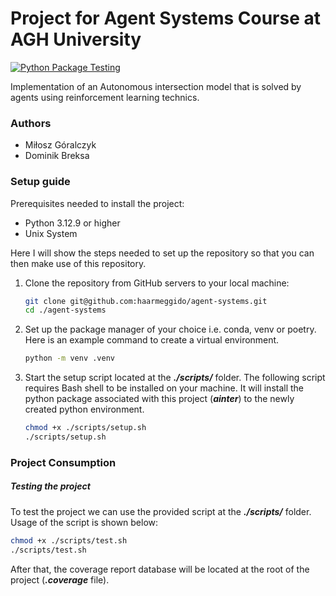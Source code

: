 # Project for Agent Systems Course at AGH University

[![Python Package Testing](https://github.com/haarmeggido/agent-systems/actions/workflows/python-package-test.yml/badge.svg)](https://github.com/haarmeggido/agent-systems/actions/workflows/python-package-test.yml)

Implementation of an Autonomous intersection model that is solved by agents using reinforcement learning technics.

### Authors

- Miłosz Góralczyk
- Dominik Breksa

### Setup guide

Prerequisites needed to install the project:
- Python 3.12.9 or higher
- Unix System

Here I will show the steps needed to set up the repository so that you can then make use of this repository.

1. Clone the repository from GitHub servers to your local machine:

   ```bash
   git clone git@github.com:haarmeggido/agent-systems.git
   cd ./agent-systems
   ```
   
2. Set up the package manager of your choice i.e. conda, venv or poetry. Here is an example command to create a virtual environment.

   ```bash
   python -m venv .venv
   ```

3. Start the setup script located at the ***./scripts/*** folder. The following script requires Bash shell to be installed on your machine. It will install the python package associated with this project (***ainter***) to the newly created python environment.

    ```bash
    chmod +x ./scripts/setup.sh
    ./scripts/setup.sh
    ```

### Project Consumption

##### Testing the project

To test the project we can use the provided script at the ***./scripts/*** folder. Usage of the script is shown below:

```bash
chmod +x ./scripts/test.sh
./scripts/test.sh
```

After that, the coverage report database will be located at the root of the project (***.coverage*** file).